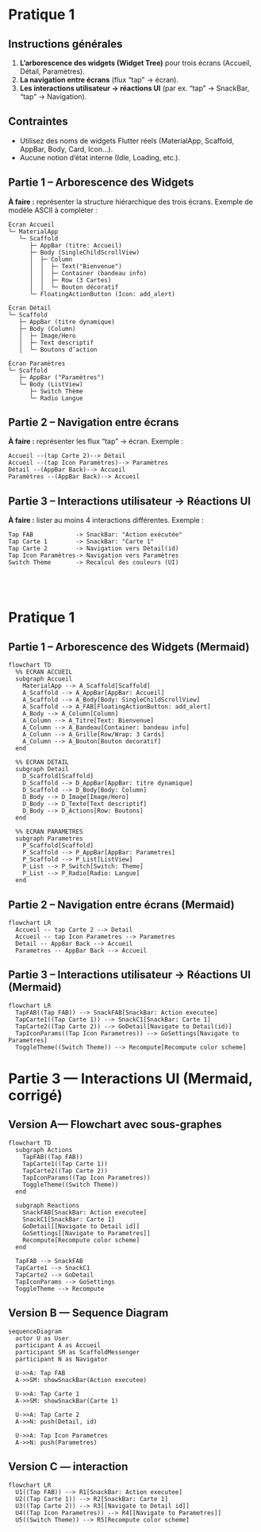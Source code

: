 # Pratique 1


## Instructions générales


  1. **L’arborescence des widgets (Widget Tree)** pour trois écrans (Accueil, Détail, Paramètres).
  2. **La navigation entre écrans** (flux “tap” → écran).
  3. **Les interactions utilisateur → réactions UI** (par ex. “tap” → SnackBar, “tap” → Navigation).

## Contraintes

* Utilisez des noms de widgets Flutter réels (MaterialApp, Scaffold, AppBar, Body, Card, Icon…).
* Aucune notion d’état interne (Idle, Loading, etc.).



## Partie 1 – Arborescence des Widgets

**À faire :** représenter la structure hiérarchique des trois écrans. Exemple de modèle ASCII à compléter :

```
Écran Accueil
└─ MaterialApp
   └─ Scaffold
      ├─ AppBar (titre: Accueil)
      ├─ Body (SingleChildScrollView)
      │  ├─ Column
      │  │  ├─ Text("Bienvenue")
      │  │  ├─ Container (bandeau info)
      │  │  ├─ Row (3 Cartes)
      │  │  └─ Bouton décoratif
      └─ FloatingActionButton (Icon: add_alert)

Écran Détail
└─ Scaffold
   ├─ AppBar (titre dynamique)
   ├─ Body (Column)
   │  ├─ Image/Hero
   │  ├─ Text descriptif
   │  └─ Boutons d’action

Écran Paramètres
└─ Scaffold
   ├─ AppBar ("Paramètres")
   └─ Body (ListView)
      ├─ Switch Thème
      └─ Radio Langue
```



## Partie 2 – Navigation entre écrans 

**À faire :** représenter les flux “tap” → écran. Exemple :

```
Accueil --(tap Carte 2)--> Détail
Accueil --(tap Icon Paramètres)--> Paramètres
Détail --(AppBar Back)--> Accueil
Paramètres --(AppBar Back)--> Accueil
```



## Partie 3 – Interactions utilisateur → Réactions UI 

**À faire :** lister au moins 4 interactions différentes. Exemple :

```
Tap FAB            -> SnackBar: "Action exécutée"
Tap Carte 1        -> SnackBar: "Carte 1"
Tap Carte 2        -> Navigation vers Détail(id)
Tap Icon Paramètres-> Navigation vers Paramètres
Switch Thème       -> Recalcul des couleurs (UI)
```





<br/>
<br/>

# Pratique 1

## Partie 1 – Arborescence des Widgets (Mermaid)

```mermaid
flowchart TD
  %% ECRAN ACCUEIL
  subgraph Accueil
    MaterialApp --> A_Scaffold[Scaffold]
    A_Scaffold --> A_AppBar[AppBar: Accueil]
    A_Scaffold --> A_Body[Body: SingleChildScrollView]
    A_Scaffold --> A_FAB[FloatingActionButton: add_alert]
    A_Body --> A_Column[Column]
    A_Column --> A_Titre[Text: Bienvenue]
    A_Column --> A_Bandeau[Container: bandeau info]
    A_Column --> A_Grille[Row/Wrap: 3 Cards]
    A_Column --> A_Bouton[Bouton decoratif]
  end

  %% ECRAN DETAIL
  subgraph Detail
    D_Scaffold[Scaffold]
    D_Scaffold --> D_AppBar[AppBar: titre dynamique]
    D_Scaffold --> D_Body[Body: Column]
    D_Body --> D_Image[Image/Hero]
    D_Body --> D_Texte[Text descriptif]
    D_Body --> D_Actions[Row: Boutons]
  end

  %% ECRAN PARAMETRES
  subgraph Parametres
    P_Scaffold[Scaffold]
    P_Scaffold --> P_AppBar[AppBar: Parametres]
    P_Scaffold --> P_List[ListView]
    P_List --> P_Switch[Switch: Theme]
    P_List --> P_Radio[Radio: Langue]
  end
```

## Partie 2 – Navigation entre écrans (Mermaid)

```mermaid
flowchart LR
  Accueil -- tap Carte 2 --> Detail
  Accueil -- tap Icon Parametres --> Parametres
  Detail -- AppBar Back --> Accueil
  Parametres -- AppBar Back --> Accueil
```

## Partie 3 – Interactions utilisateur → Réactions UI (Mermaid)

```mermaid
flowchart LR
  TapFAB((Tap FAB)) --> SnackFAB[SnackBar: Action executee]
  TapCarte1((Tap Carte 1)) --> SnackC1[SnackBar: Carte 1]
  TapCarte2((Tap Carte 2)) --> GoDetail[Navigate to Detail(id)]
  TapIconParams((Tap Icon Parametres)) --> GoSettings[Navigate to Parametres]
  ToggleTheme((Switch Theme)) --> Recompute[Recompute color scheme]
```




# Partie 3 — Interactions UI (Mermaid, corrigé)


## Version A— Flowchart avec sous-graphes 

```mermaid
flowchart TD
  subgraph Actions
    TapFAB((Tap FAB))
    TapCarte1((Tap Carte 1))
    TapCarte2((Tap Carte 2))
    TapIconParams((Tap Icon Parametres))
    ToggleTheme((Switch Theme))
  end

  subgraph Reactions
    SnackFAB[SnackBar: Action executee]
    SnackC1[SnackBar: Carte 1]
    GoDetail[[Navigate to Detail id]]
    GoSettings[[Navigate to Parametres]]
    Recompute[Recompute color scheme]
  end

  TapFAB --> SnackFAB
  TapCarte1 --> SnackC1
  TapCarte2 --> GoDetail
  TapIconParams --> GoSettings
  ToggleTheme --> Recompute
```


## Version B — Sequence Diagram 

```mermaid
sequenceDiagram
  actor U as User
  participant A as Accueil
  participant SM as ScaffoldMessenger
  participant N as Navigator

  U->>A: Tap FAB
  A->>SM: showSnackBar(Action executee)

  U->>A: Tap Carte 1
  A->>SM: showSnackBar(Carte 1)

  U->>A: Tap Carte 2
  A->>N: push(Detail, id)

  U->>A: Tap Icon Parametres
  A->>N: push(Parametres)
```



## Version C — interaction 

```mermaid
flowchart LR
  U1((Tap FAB)) --> R1[SnackBar: Action executee]
  U2((Tap Carte 1)) --> R2[SnackBar: Carte 1]
  U3((Tap Carte 2)) --> R3[[Navigate to Detail id]]
  U4((Tap Icon Parametres)) --> R4[[Navigate to Parametres]]
  U5((Switch Theme)) --> R5[Recompute color scheme]
```






